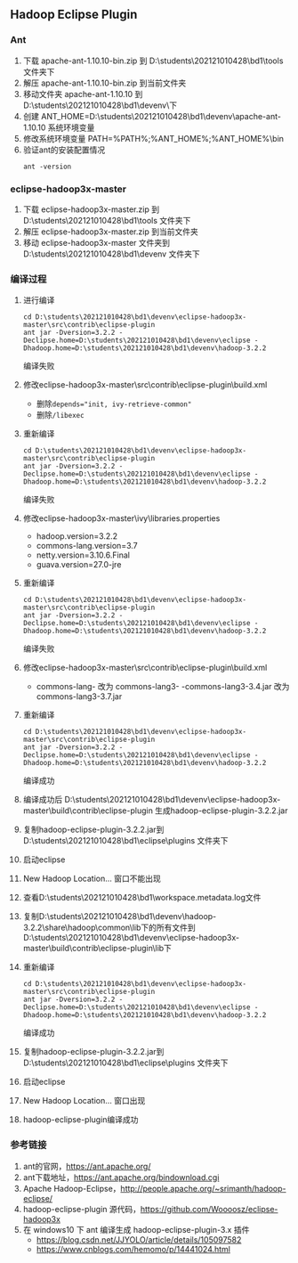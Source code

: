 ## Hadoop Eclipse Plugin

### Ant

1. 下载 apache-ant-1.10.10-bin.zip 到 D:\students\202121010428\bd1\tools 文件夹下 
2. 解压 apache-ant-1.10.10-bin.zip 到当前文件夹
3. 移动文件夹 apache-ant-1.10.10 到 D:\students\202121010428\bd1\devenv\下
4. 创建 ANT_HOME=D:\students\202121010428\bd1\devenv\apache-ant-1.10.10 系统环境变量
5. 修改系统环境变量 PATH=%PATH%;%ANT_HOME%;%ANT_HOME%\bin
6. 验证ant的安装配置情况
    ```batch
    ant -version
    ```

### eclipse-hadoop3x-master

1. 下载 eclipse-hadoop3x-master.zip 到 D:\students\202121010428\bd1\tools 文件夹下
2. 解压 eclipse-hadoop3x-master.zip 到当前文件夹
3. 移动 eclipse-hadoop3x-master 文件夹到 D:\students\202121010428\bd1\devenv 文件夹下


### 编译过程

1. 进行编译
    ```batch
    cd D:\students\202121010428\bd1\devenv\eclipse-hadoop3x-master\src\contrib\eclipse-plugin
    ant jar -Dversion=3.2.2 -Declipse.home=D:\students\202121010428\bd1\devenv\eclipse -Dhadoop.home=D:\students\202121010428\bd1\devenv\hadoop-3.2.2
    ```
    编译失败
2. 修改eclipse-hadoop3x-master\src\contrib\eclipse-plugin\build.xml
    - 删除`depends="init, ivy-retrieve-common"`
    - 删除`/libexec`
3. 重新编译
    ```batch
    cd D:\students\202121010428\bd1\devenv\eclipse-hadoop3x-master\src\contrib\eclipse-plugin
    ant jar -Dversion=3.2.2 -Declipse.home=D:\students\202121010428\bd1\devenv\eclipse -Dhadoop.home=D:\students\202121010428\bd1\devenv\hadoop-3.2.2
    ```
    编译失败
4. 修改eclipse-hadoop3x-master\ivy\libraries.properties
    - hadoop.version=3.2.2
    - commons-lang.version=3.7
    - netty.version=3.10.6.Final
    - guava.version=27.0-jre
5. 重新编译
    ```batch
    cd D:\students\202121010428\bd1\devenv\eclipse-hadoop3x-master\src\contrib\eclipse-plugin
    ant jar -Dversion=3.2.2 -Declipse.home=D:\students\202121010428\bd1\devenv\eclipse -Dhadoop.home=D:\students\202121010428\bd1\devenv\hadoop-3.2.2
    ```
    编译失败
6. 修改eclipse-hadoop3x-master\src\contrib\eclipse-plugin\build.xml
    - commons-lang- 改为 commons-lang3-
    -commons-lang3-3.4.jar 改为commons-lang3-3.7.jar
7. 重新编译
    ```batch
    cd D:\students\202121010428\bd1\devenv\eclipse-hadoop3x-master\src\contrib\eclipse-plugin
    ant jar -Dversion=3.2.2 -Declipse.home=D:\students\202121010428\bd1\devenv\eclipse -Dhadoop.home=D:\students\202121010428\bd1\devenv\hadoop-3.2.2
    ```
    编译成功

8. 编译成功后
D:\students\202121010428\bd1\devenv\eclipse-hadoop3x-master\build\contrib\eclipse-plugin
生成hadoop-eclipse-plugin-3.2.2.jar
9. 复制hadoop-eclipse-plugin-3.2.2.jar到D:\students\202121010428\bd1\eclipse\plugins 文件夹下
10. 启动eclipse
11. New Hadoop Location... 窗口不能出现
12. 查看D:\students\202121010428\bd1\workspace\.metadata\.log文件
13. 复制D:\students\202121010428\bd1\devenv\hadoop-3.2.2\share\hadoop\common\lib下的所有文件到D:\students\202121010428\bd1\devenv\eclipse-hadoop3x-master\build\contrib\eclipse-plugin\lib下
14. 重新编译
    ```batch
    cd D:\students\202121010428\bd1\devenv\eclipse-hadoop3x-master\src\contrib\eclipse-plugin
    ant jar -Dversion=3.2.2 -Declipse.home=D:\students\202121010428\bd1\devenv\eclipse -Dhadoop.home=D:\students\202121010428\bd1\devenv\hadoop-3.2.2
    ```
    编译成功
15. 复制hadoop-eclipse-plugin-3.2.2.jar到D:\students\202121010428\bd1\eclipse\plugins 文件夹下
16. 启动eclipse
17. New Hadoop Location... 窗口出现
18. hadoop-eclipse-plugin编译成功


### 参考链接
1. ant的官网，https://ant.apache.org/
2. ant下载地址，https://ant.apache.org/bindownload.cgi
5. Apache Hadoop-Eclipse，http://people.apache.org/~srimanth/hadoop-eclipse/
6. hadoop-eclipse-plugin 源代码，https://github.com/Woooosz/eclipse-hadoop3x
7. 在 windows10 下 ant 编译生成 hadoop-eclipse-plugin-3.x 插件
    - https://blog.csdn.net/JJYOLO/article/details/105097582
    - https://www.cnblogs.com/hemomo/p/14441024.html





